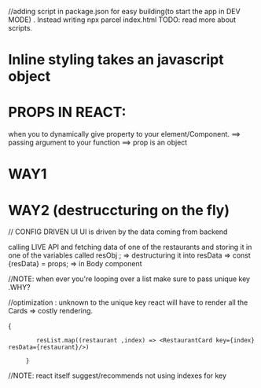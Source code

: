 //adding script in package.json for easy building(to start the app in DEV MODE) . Instead writing npx parcel index.html
TODO: read more about scripts.

<!-- 
header
  -logo
  -Nav-items
Body
  -SearchBar
  -restaurantContainer
    -restraurant Cards
Footer
  -Copyright
  -Links
  -Address
  -contact 
-->


# Inline styling takes an javascript object 
 
 
 <!-- 
const styleCard={
  background-color: "yellow"
}

<div className="res-card" style={styleCard}>
  -->


# PROPS IN REACT:
when you to dynamically give property to your element/Component.
==> passing argument to your function 
==> prop is an object

# WAY1
<!-- const component =(props)=>{
  return(
    <div>{props.resName}</div>
    <div>{props.cuisines}</div>
    <div>{props.deliveryTime}</div>
    <div>{props.rating}</div>
  )
}

<component resName="guru da dhaba" 
cuisine="punjabi"
rating="4.3"
deliveryTime="38min"/> -->

# WAY2 (destruccturing on the fly)
<!-- const component =({resName,cuisine})=>{
const {resName , cuisines} = props;
  return(
    <div>{resName}</div>
    <div>{cuisines}</div>
    <div>{deliveryTime}</div>
    <div>{rating}</div>
  )
}

<component resName="guru da dhaba" 
cuisine="punjabi"
rating="4.3"
deliveryTime="38min"/> -->


// CONFIG DRIVEN UI
UI is driven by the data coming from backend 
<!-- 

import React from "react";
import ReactDOM from "react-dom/client";

const Header = () =>{
    return(
        <div className="header">
            <div className="logo-container">
          <img src="https://www.logodesign.net/logo/smoking-burger-with-lettuce-3624ld.png?size=2"/>
               
            </div>
<div className="nav-items">
    <ul>
        <li>Home</li>
        <li>Home</li>
        <li>Home</li>
        <li>Home</li>
    </ul>
</div>
        </div>
    )
}

const resObj =   {
    "id": "12046",
    "name": "Subway",
    "cloudinaryImageId": "RX_THUMBNAIL/IMAGES/VENDOR/2024/12/9/cad4ef1a-990d-4810-8788-089854646c16_12046.JPG",
    "locality": "Telangana",
    "areaName": "Himayath Nagar",
    "costForTwo": "₹350 for two",
    "cuisines": [
    "sandwich",
    "Salads",
    "wrap",
    "Healthy Food"
    ],
    "avgRating": 4.2,
    "parentId": "2",
    "avgRatingString": "4.2",
    "totalRatingsString": "39K+",
    "sla": {
    "deliveryTime": 22,
    "lastMileTravel": 1.3,
    "serviceability": "SERVICEABLE",
    "slaString": "20-25 mins",
    "lastMileTravelString": "1.3 km",
    "iconType": "ICON_TYPE_EMPTY"
    },
    "availability": {},
    "badges": {},
    "isOpen": true,
    "type": "F",
    "badgesV2": {},
    "aggregatedDiscountInfoV3": {},
    "orderabilityCommunication": {},
    "differentiatedUi": {},
    "reviewsSummary": {},
    "displayType": "RESTAURANT_DISPLAY_TYPE_DEFAULT",
    "restaurantOfferPresentationInfo": {},
    "externalRatings": {},
    "ratingsDisplayPreference": "RATINGS_DISPLAY_PREFERENCE_SHOW_SWIGGY"
    }

const RestaurantCard = (props) =>{
    const {resData} = props;
    return(
        <div className="res-card">
            <img alt="res-image" src="https://media-assets.swiggy.com/swiggy/image/upload/fl_lossy,f_auto,q_auto,w_660/RX_THUMBNAIL/IMAGES/VENDOR/2024/6/11/c75ff48c-b373-4733-8126-e3180cbb0fa0_575804.jpg"/>
            <h3>{resData.name}</h3>
            <h4 className="cuisines">{resData.cuisines}</h4>
            <h4 className="rating">{resData.avgRating}</h4>
            <h4 className="deliveryTime">{resData.sla.deliveryTime} minutes</h4>
        </div>
    )
}



const Body =()=>{
    return(
        <div className="=body">
             <div className="search">Search</div>
             <div className="res-container">
                <RestaurantCard resData={resObj}/>
         
            
             </div>
        </div>
    )
}

const AppLayout =()=>{
    return(
        <div className="app">
       
            <Header/>
            <Body/>
        </div>
    )
}

const root = ReactDOM.createRoot(document.getElementById("root"));
root.render(<AppLayout/>); 
-->


calling LIVE API and fetching data of one of the restaurants and storing it in one of the variables called resObj ;
=> destructuring it into resData => const {resData} = props;
=> in Body component <RestaurantCard resdata ={resObj}/>


//NOTE: when ever you're looping over a list make sure to pass unique key .WHY?

//optimization : unknown to the unique key react will have to render all the Cards => costly rendering.

  {
            
            resList.map((restaurant ,index) => <RestaurantCard key={index} resData={restaurant}/>)
            
         }

//NOTE: react itself suggest/recommends not using indexes for key 
